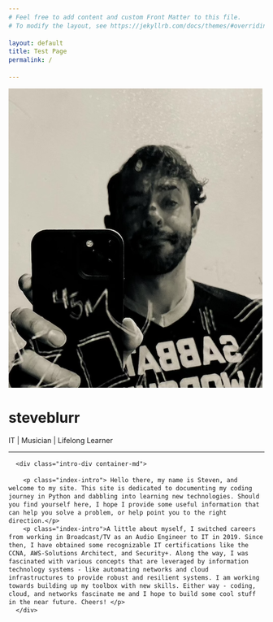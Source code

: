 ```yaml
---
# Feel free to add content and custom Front Matter to this file.
# To modify the layout, see https://jekyllrb.com/docs/themes/#overriding-theme-defaults

layout: default
title: Test Page
permalink: /

---
```


<div class="main-div jumbotron">
      <img class="index-image" src="images/steve-bio-pic.png">
      <h1 class="index-name display-3">steveblurr</h1> <i class='fas fa-terminal' style='font-size:36px'></i>
      <p class="index-title lead">IT | Musician | Lifelong Learner</p>
      <hr class="index-hr my-4">

      <div class="intro-div container-md">

        <p class="index-intro"> Hello there, my name is Steven, and welcome to my site. This site is dedicated to documenting my coding journey in Python and dabbling into learning new technologies. Should you find yourself here, I hope I provide some useful information that can help you solve a problem, or help point you to the right direction.</p>
        <p class="index-intro">A little about myself, I switched careers from working in Broadcast/TV as an Audio Engineer to IT in 2019. Since then, I have obtained some recognizable IT certifications like the CCNA, AWS-Solutions Architect, and Security+. Along the way, I was fascinated with various concepts that are leveraged by information technology systems - like automating networks and cloud infrastructures to provide robust and resilient systems. I am working towards building up my toolbox with new skills. Either way - coding, cloud, and networks fascinate me and I hope to build some cool stuff in the near future. Cheers! </p>
      </div>


</div>
